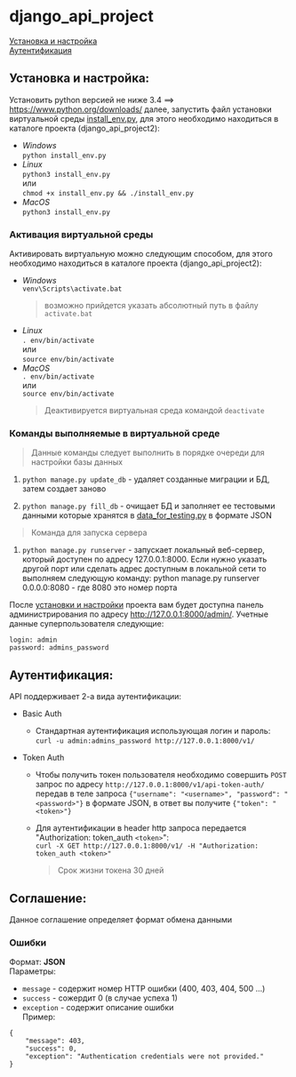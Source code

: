 # django_api_project
[Установка и настройка](#Установка-и-настройка)  
[Аутентификация](#Аутентификация)

## Установка и настройка:

Установить python версией не ниже 3.4 ==> https://www.python.org/downloads/ далее, запустить файл установки виртуальной среды [install_env.py](https://github.com/mikibouns/django_api_project2/blob/master/install_env.py), для этого необходимо находиться в каталоге проекта (django_api_project2):
  + *Windows*  
     ```python install_env.py```
  + *Linux*  
     ```python3 install_env.py```   
     или  
     ```chmod +x install_env.py && ./install_env.py```  
  + *MacOS*  
     ```python3 install_env.py```  

### Активация виртуальной среды
Активировать виртуальную можно следующим способом, для этого необходимо находиться в каталоге проекта (django_api_project2):  
  + *Windows*  
      ```venv\Scripts\activate.bat```
      > возможно прийдется указать абсолютный путь в файлу `activate.bat`
  + *Linux*  
      ```. env/bin/activate```  
      или  
      ```source env/bin/activate```  
  + *MacOS*  
     ```. env/bin/activate```  
     или  
     ```source env/bin/activate```
     > Деактивируется виртуальная среда командой `deactivate`

### Команды выполняемые в виртуальной среде

> Данные команды следует выполнить в порядке очереди для настройки базы данных

1) `python manage.py update_db` - удаляет созданные миграции и БД, затем
   создает заново

2) `python manage.py fill_db` - очищает БД и заполняет ее тестовыми данными которые хранятся в [data_for_testing.py](https://github.com/mikibouns/django_api_project2/blob/master/data_for_testing.py) в формате JSON

> Команда для запуска сервера

1) `python manage.py runserver` - запускает локальный веб-сервер,
   который доступен по адресу 127.0.0.1:8000.
   Если нужно указать другой порт или сделать
   адрес доступным в локальной сети то выполняем следующую команду:
   python manage.py runserver 0.0.0.0:8080 - где 8080 это номер порта

После [установки и настройки](#Установка-и-настройка) проекта вам будет доступна панель администрирования по адресу http://127.0.0.1:8000/admin/.
Учетные данные суперпользователя следующие: 
```
login: admin
password: admins_password
```

## Аутентификация:
API поддерживает 2-а вида аутентификации:
- Basic Auth  
  - Стандартная аутентификация использующая логин и пароль:  
```curl -u admin:admins_password http://127.0.0.1:8000/v1/```

- Token Auth  
  - Чтобы получить токен пользователя необходимо совершить `POST` запрос по адресу `http://127.0.0.1:8000/v1/api-token-auth/`   передав в теле запроса `{"username": "<username>", "password": "<password>"}` в формате JSON, в ответ вы получите `{"token": "<token>"}` 

  - Для аутентификации в header http запроса передается  "Authorization: token_auth `<token>`":  
```curl -X GET http://127.0.0.1:8000/v1/ -H "Authorization: token_auth <token>"```
    > Срок жизни токена 30 дней
    
## Соглашение:
Данное соглашение определяет формат обмена данными
### Ошибки
Формат: **JSON**  
Параметры:
  - `message` - содержит номер HTTP ошибки (400, 403, 404, 500 ...)
  - `success` - сожердит 0 (в случае успеха 1)
  - `exception` - содержит описание ошибки  
Пример:
```
{
    "message": 403,
    "success": 0,
    "exception": "Authentication credentials were not provided."
}
```
